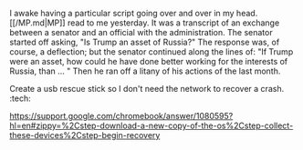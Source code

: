 I awake having a particular script going over and over in my head. [[/MP.md|MP]] read to me yesterday. It was a transcript of an exchange between a senator and an official with the administration. The senator started off asking, "Is Trump an asset of Russia?"  The response was, of course, a deflection; but the senator continued along the lines of: "If Trump were an asset, how could he have done better working for the interests of Russia, than … " Then he ran off a litany of his actions of the last month.

Create a usb rescue stick so I don't need the network to recover a crash. :tech:

https://support.google.com/chromebook/answer/1080595?hl=en#zippy=%2Cstep-download-a-new-copy-of-the-os%2Cstep-collect-these-devices%2Cstep-begin-recovery


